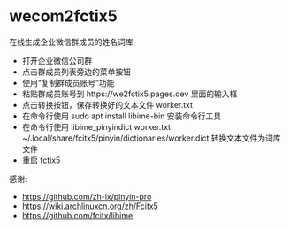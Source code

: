 # wecom2fctix5

在线生成企业微信群成员的姓名词库

<ul>
    <li>打开企业微信公司群</li>
    <li>点击群成员列表旁边的菜单按钮</li>
    <li>使用“复制群成员账号”功能</li>
    <li>粘贴群成员账号到 https://we2fctix5.pages.dev 里面的输入框</li>
    <li>点击转换按钮，保存转换好的文本文件 worker.txt </li>
    <li>在命令行使用 sudo apt install libime-bin 安装命令行工具</li>
    <li>在命令行使用 libime_pinyindict worker.txt ~/.local/share/fcitx5/pinyin/dictionaries/worker.dict 转换文本文件为词库文件
    </li>
    <li>重启 fctix5</li>
</ul>

感谢: 
- https://github.com/zh-lx/pinyin-pro
- https://wiki.archlinuxcn.org/zh/Fcitx5
- https://github.com/fcitx/libime
